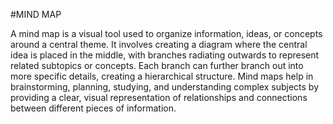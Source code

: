 #MIND MAP

A mind map is a visual tool used to organize information, ideas, or concepts around a central theme. It involves creating a diagram where the central idea is placed in the middle, with branches radiating outwards to represent related subtopics or concepts. Each branch can further branch out into more specific details, creating a hierarchical structure. Mind maps help in brainstorming, planning, studying, and understanding complex subjects by providing a clear, visual representation of relationships and connections between different pieces of information.
